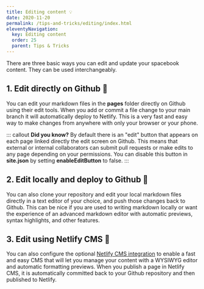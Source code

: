 ```yaml
---
title: Editing content 💡 
date: 2020-11-20
permalink: /tips-and-tricks/editing/index.html
eleventyNavigation:
  key: Editing content
  order: 25
  parent: Tips & Tricks
---
```

There are three basic ways you can edit and update your spacebook content. They can be used interchangeably. 

## 1. Edit directly on Github 📝  

You can edit your markdown files in the **pages** folder directly on Github using their edit tools. When you add or commit a file change to your main branch it will automatically deploy to Netlify. This is a very fast and easy way to make changes from anywhere with only your browser or your phone.  

::: callout
**Did you know?** By default there is an "edit" button that appears on each page linked directly the edit screen on Github. This means that external or internal collaborators can submit pull requests or make edits to any page depending on your permissions. You can disable this button in **site.json** by setting **enableEditButton** to false.
:::

## 2. Edit locally and deploy to Github 📝 

You can also clone your repository and edit your local markdown files directly in a text editor of your choice, and push those changes back to Github. This can be nice if you are used to writing markdown locally or want the experience of an advanced markdown editor with automatic previews, syntax highlights, and other features.

## 3. Edit using Netlify CMS 📝

You can also configure the optional [Netlify CMS integration](/netlifycms) to enable a fast and easy CMS that will let you manage your content with a WYSIWYG editor and automatic formatting previews. When you publish a page in Netlify CMS, it is automatically committed back to your Github repository and then published to Netlify.
